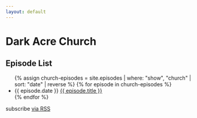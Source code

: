 ```yaml
---
layout: default
---
```


<div class="home">

  <h1 class="page-heading">Dark Acre Church</h1>
  
  <h2>Episode List</h2>
  
  <ul class="post-list">
    {% assign church-episodes = site.episodes | where: "show", "church" | sort: "date" | reverse %}
    {% for episode in church-episodes %}
      <li>
        <span class="post-meta">{{ episode.date }}</span>
        <a class="post-link" href="{{ episode.url | prepend: site.baseurl }}">{{ episode.title }}</a>       
      </li>
    {% endfor %}
  </ul>

  <p class="rss-subscribe">subscribe <a href="{{ "/feed.xml" | prepend: site.baseurl }}">via RSS</a></p>

</div>